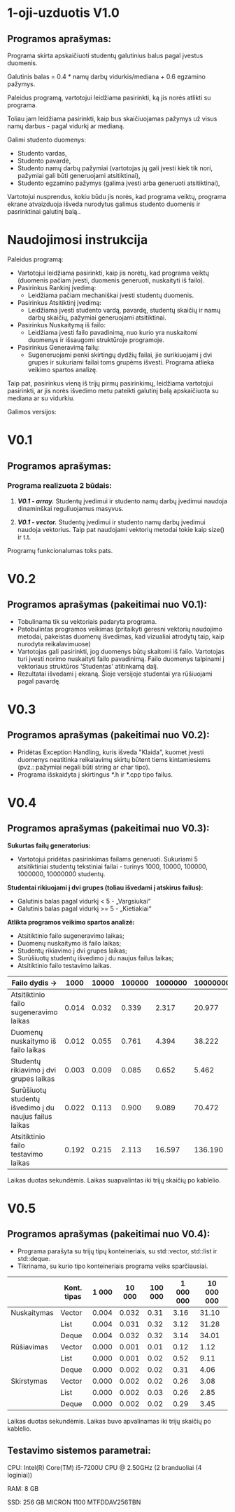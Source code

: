 # 1-oji-uzduotis V1.0

## Programos aprašymas:
   Programa skirta apskaičiuoti studentų galutinius balus pagal įvestus duomenis.
   
   Galutinis balas = 0.4 * namų darbų vidurkis/mediana + 0.6 egzamino pažymys.
   
   Paleidus programą, vartotojui leidžiama pasirinkti, ką jis norės atlikti su programa.
   
   Toliau jam leidžiama pasirinkti, kaip bus skaičiuojamas pažymys už visus namų darbus - pagal vidurkį ar medianą.
   
   Galimi studento duomenys:
   - Studento vardas,
   - Studento pavardė,
   - Studento namų darbų pažymiai (vartotojas jų gali įvesti kiek tik nori, pažymiai gali būti generuojami atsitiktinai),
   - Studento egzamino pažymys (galima įvesti arba generuoti atsitiktinai),
   
   Vartotojui nusprendus, kokiu būdu jis norės, kad programa veiktų, programa ekrane  atvaizduoja išveda nurodytus galimus studento duomenis ir pasrinktinai galutinį balą..

# Naudojimosi instrukcija

Paleidus programą:
- Vartotojui leidžiama pasirinkti, kaip jis norėtų, kad programa veiktų (duomenis pačiam įvesti, duomenis generuoti, nuskaityti iš failo).
- Pasirinkus Rankinį įvedimą:
   - Leidžiama pačiam mechaniškai įvesti studentų duomenis.
- Pasirinkus Atsitiktinį įvedimą:
   - Leidžiama įvesti studento vardą, pavardę, studentų skaičių ir namų darbų skaičių, pažymiai generuojami atsitiktinai.
- Pasirinkus Nuskaitymą iš failo:
   - Leidžiama įvesti failo pavadinimą, nuo kurio yra nuskaitomi duomenys ir išsaugomi struktūroje programoje.
- Pasirinkus Generavimą failų:
   - Sugeneruojami penki skirtingų dydžių failai, jie surikiuojami į dvi grupes ir sukuriami failai toms grupėms išvesti. Programa atlieka veikimo spartos analizę.

Taip pat, pasirinkus vieną iš trijų pirmų pasirinkimų, leidžiama vartotojui pasirinkti, ar jis norės išvedimo metu pateikti galutinį balą apskaičiuota su mediana ar su vidurkiu.


Galimos versijos:

# V0.1

## Programos aprašymas:
   ### Programa realizuota 2 būdais:
   1. ***V0.1 - array.***
      Studentų įvedimui ir studento namų darbų įvedimui naudoja dinaminškai reguliuojamus masyvus.
      
   2. ***V0.1 - vector.***
      Studentų įvedimui ir studento namų darbų įvedimui naudoja vektorius. Taip pat naudojami vektorių metodai tokie kaip size() ir t.t.
   
   Programų funkcionalumas toks pats.
   
# V0.2

## Programos aprašymas (pakeitimai nuo V0.1):
   - Tobulinama tik su vektoriais padaryta programa.
   - Patobulintas programos veikimas (pritaikyti geresni vektorių naudojimo metodai, pakeistas duomenų išvedimas, kad vizualiai atrodytų taip, kaip nurodyta reikalavimuose)
   - Vartotojas gali pasirinkti, jog duomenys būtų skaitomi iš failo. Vartotojas turi įvesti norimo nuskaityti failo pavadinimą. Failo duomenys talpinami į vektoriaus struktūros 'Studentas' atitinkamą dalį.
   - Rezultatai išvedami į ekraną. Šioje versijoje studentai yra rūšiuojami pagal pavardę. 

# V0.3

## Programos aprašymas (pakeitimai nuo V0.2):
- Pridėtas Exception Handling, kuris išveda "Klaida", kuomet įvesti duomenys neatitinka reikalavimų skirtų būtent tiems kintamiesiems (pvz.: pažymiai negali būti string ar char tipo).
- Programa išskaidyta į skirtingus *.h ir *.cpp tipo failus.

# V0.4

## Programos aprašymas (pakeitimai nuo V0.3):
**Sukurtas failų generatorius:**
  - Vartotojui pridėtas pasirinkimas failams generuoti. Sukuriami 5 atsitiktiniai studentų tekstiniai failai - turinys 1000, 10000, 100000, 1000000, 10000000 studentų.

**Studentai rikiuojami į dvi grupes (toliau išvedami į atskirus failus):**
  - Galutinis balas pagal vidurkį < 5 - „Vargsiukai“
  - Galutinis balas pagal vidurkį >= 5 - „Kietiakiai“

**Atlikta programos veikimo spartos analizė:**
  - Atsitiktinio failo sugeneravimo laikas;
  - Duomenų nuskaitymo iš failo laikas;
  - Studentų rikiavimo į dvi grupes laikas;
  - Surūšiuotų studentų išvedimo į du naujus failus laikas;
  - Atsitiktinio failo testavimo laikas.

|Failo dydis ->                                           |1000  |10000  |100000  |1000000  |10000000|
|---|---|---|---|---|---|
|Atsitiktinio failo sugeneravimo laikas                   | 0.014 | 0.032 | 0.339 | 2.317 | 20.977 | 
|Duomenų nuskaitymo iš failo laikas                       | 0.012 | 0.055 | 0.761 | 4.394 | 38.222 | 
|Studentų rikiavimo į dvi grupes laikas         | 0.003 | 0.009 | 0.085 | 0.652 | 5.462 | 
|Surūšiuotų studentų išvedimo į du naujus failus laikas                              | 0.022 | 0.113 | 0.900 | 9.089 | 70.472 | 
|Atsitiktinio failo testavimo laikas       | 0.192 | 0.215 | 2.113 | 16.597 | 136.190 | 

Laikas duotas sekundėmis. Laikas suapvalintas iki trijų skaičių po kablelio.

# V0.5

## Programos aprašymas (pakeitimai nuo V0.4):

- Programa parašyta su trijų tipų konteineriais, su std::vector, std::list ir std::deque.
- Tikrinama, su kurio tipo konteineriais programa veiks sparčiausiai.

|| Kont. tipas | 1 000  | 10 000 | 100 000 | 1 000 000 | 10 000 000 |
| --- | --- | --- | --- | --- | --- | --- |
| Nuskaitymas|Vector|0.004|0.032|0.31|3.16|31.10|
||List|0.004|0.031|0.32|3.12|31.28|
||Deque|0.004|0.032|0.32|3.14|34.01|
| Rūšiavimas|Vector|0.000|0.001|0.01|0.12|1.12|
||List|0.000|0.001|0.02|0.52|9.11|
||Deque|0.000|0.002|0.02|0.31|4.06|
| Skirstymas|Vector|0.000|0.002|0.02|0.26|3.08|
||List|0.000|0.002|0.03|0.26|2.85|
||Deque|0.000|0.002|0.02|0.29|3.45|

Laikas duotas sekundėmis. Laikas buvo apvalinamas iki trijų skaičių po kablelio.

## Testavimo sistemos parametrai:
CPU: Intel(R) Core(TM) i5-7200U CPU @ 2.50GHz (2 branduoliai (4 loginiai))

RAM: 8 GB

SSD: 256 GB MICRON 1100 MTFDDAV256TBN

